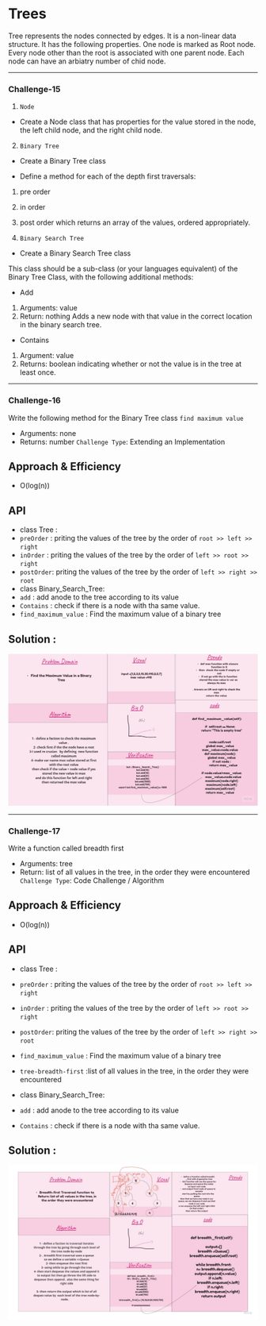 # Trees
Tree represents the nodes connected by edges. It is a non-linear data structure. It has the following properties.
One node is marked as Root node.
Every node other than the root is associated with one parent node.
Each node can have an arbiatry number of chid node.

_________________________________________________________________________________________________________________


### Challenge-15
1. `Node`
- Create a Node class that has properties for the value stored in the node, the left child node, and the right child node.

2. `Binary Tree`
- Create a Binary Tree class

- Define a method for each of the depth first traversals:
1. pre order
2. in order
3. post order
which returns an array of the values, ordered appropriately.

3. `Binary Search Tree`
- Create a Binary Search Tree class

This class should be a sub-class (or your languages equivalent) of the Binary Tree Class, with the following additional methods:
- Add
1. Arguments: value
2. Return: nothing
Adds a new node with that value in the correct location in the binary search tree.
- Contains
1. Argument: value
2. Returns: boolean indicating whether or not the value is in the tree at least once.
_________________________________________________________________________________________________________________


### Challenge-16
Write the following method for the Binary Tree class
`find maximum value`
- Arguments: none
- Returns: number
`Challenge Type`: Extending an Implementation
## Approach & Efficiency

- O(log(n))


## API
- class Tree :
- `preOrder` : priting the values of the tree by the order of `root >> left >> right`
- `inOrder` : priting the values of the tree by the order of `left >> root >> right`
- `postOrder`: priting the values of the tree by the order of `left >> right >> root`
- class Binary_Search_Tree:
- `add` : add anode to the tree according to its value
- `Contains` : check if there is a node with tha same value.
- `find_maximum_value` : Find the maximum value of a binary tree


## Solution :
![img](max.jpg)

_________________________________________________________________________________________________________________



### Challenge-17
Write a function called breadth first
- Arguments: tree
- Return: list of all values in the tree, in the order they were encountered
`Challenge Type`: Code Challenge / Algorithm


## Approach & Efficiency

- O(log(n))


## API
- class Tree :
- `preOrder` : priting the values of the tree by the order of `root >> left >> right`
- `inOrder` : priting the values of the tree by the order of `left >> root >> right`
- `postOrder`: priting the values of the tree by the order of `left >> right >> root`
- `find_maximum_value` : Find the maximum value of a binary tree
- `tree-breadth-first` :list of all values in the tree, in the order they were encountered 

- class Binary_Search_Tree:
- `add` : add anode to the tree according to its value
- `Contains` : check if there is a node with tha same value.



## Solution :
![img](first.jpg)
